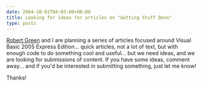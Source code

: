 ```yaml
---
date: 2004-10-01T04:03:00+00:00
title: Looking for ideas for articles on "Getting Stuff Done"
type: posts
---
```

[Robert Green](https://blogs.msdn.com/rgreen_msft) and I are planning a series of articles focused around Visual Basic 2005 Express Edition... quick articles, not a lot of text, but with enough code to do something cool and useful... but we need ideas, and we are looking for submissions of content. If you have some ideas, comment away... and if you'd be interested in submitting something, just let me know!

Thanks!
